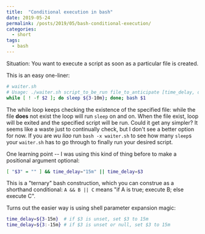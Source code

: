 ```yaml
---
title:  "Conditional execution in bash"
date: 2019-05-24
permalink: /posts/2019/05/bash-conditional-execution/
categories: 
  - short
tags:
  - bash
---
```

Situation: You want to execute a script as soon as a particular file is created.
  
This is an easy one-liner:
```bash
# waiter.sh
# Usage: ./waiter.sh script_to_be_run file_to_anticipate [time_delay, def. 10 mins] 
while [ ! -f $2 ]; do sleep ${3-10m}; done; bash $1
```
The while loop keeps checking the existence of the specified file: while the file **does** not exist the loop will run `sleep` on and on. When the file exist, loop will be exited and the specified script will be run. Could it get any simpler? It seems like a waste just to continually check, but I don't see a better option for now. If you are *wu liao* run `bash -x waiter.sh` to see how many `sleep`s your `waiter.sh` has to go through to finally run your desired script.
  
One learning point -- I was using this kind of thing before to make a positional argument optional:
```bash
[ "$3" = "" ] && time_delay="15m" || time_delay=$3
```
This is a "ternary" bash construction, which you can construe as a shorthand conditional: `A && B || C` means "if A is true; execute B; else execute C".
  
Turns out the easier way is using shell parameter expansion magic: 
```bash
time_delay=${3-15m}  # if $3 is unset, set $3 to 15m
time_delay=${3:-15m} # if $3 is unset or null, set $3 to 15m
```
